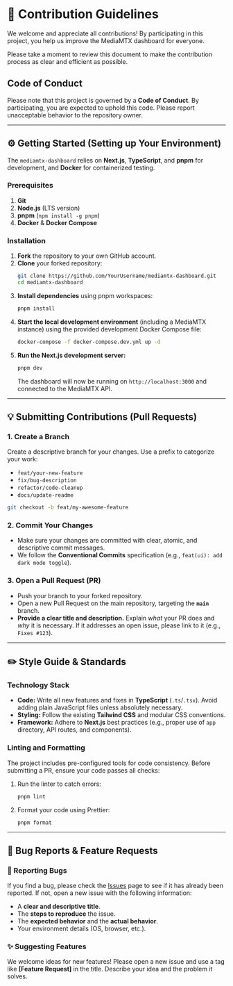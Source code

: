 # 🤝 Contribution Guidelines

We welcome and appreciate all contributions\! By participating in this project, you help us improve the MediaMTX dashboard for everyone.

Please take a moment to review this document to make the contribution process as clear and efficient as possible.

## Code of Conduct

Please note that this project is governed by a **Code of Conduct**. By participating, you are expected to uphold this code. Please report unacceptable behavior to the repository owner.

-----

## ⚙️ Getting Started (Setting up Your Environment)

The `mediamtx-dashboard` relies on **Next.js**, **TypeScript**, and **pnpm** for development, and **Docker** for containerized testing.

### Prerequisites

1.  **Git**
2.  **Node.js** (LTS version)
3.  **pnpm** (`npm install -g pnpm`)
4.  **Docker** & **Docker Compose**

### Installation

1.  **Fork** the repository to your own GitHub account.
2.  **Clone** your forked repository:
    ```bash
    git clone https://github.com/YourUsername/mediamtx-dashboard.git
    cd mediamtx-dashboard
    ```
3.  **Install dependencies** using pnpm workspaces:
    ```bash
    pnpm install
    ```
4.  **Start the local development environment** (including a MediaMTX instance) using the provided development Docker Compose file:
    ```bash
    docker-compose -f docker-compose.dev.yml up -d
    ```
5.  **Run the Next.js development server:**
    ```bash
    pnpm dev
    ```
    The dashboard will now be running on `http://localhost:3000` and connected to the MediaMTX API.

-----

## 💡 Submitting Contributions (Pull Requests)

### 1\. Create a Branch

Create a descriptive branch for your changes. Use a prefix to categorize your work:

  * `feat/your-new-feature`
  * `fix/bug-description`
  * `refactor/code-cleanup`
  * `docs/update-readme`

<!-- end list -->

```bash
git checkout -b feat/my-awesome-feature
```

### 2\. Commit Your Changes

  * Make sure your changes are committed with clear, atomic, and descriptive commit messages.
  * We follow the **Conventional Commits** specification (e.g., `feat(ui): add dark mode toggle`).

### 3\. Open a Pull Request (PR)

  * Push your branch to your forked repository.
  * Open a new Pull Request on the main repository, targeting the **`main`** branch.
  * **Provide a clear title and description.** Explain *what* your PR does and *why* it is necessary. If it addresses an open issue, please link to it (e.g., `Fixes #123`).

-----

## ✏️ Style Guide & Standards

### Technology Stack

  * **Code:** Write all new features and fixes in **TypeScript** (`.ts`/`.tsx`). Avoid adding plain JavaScript files unless absolutely necessary.
  * **Styling:** Follow the existing **Tailwind CSS** and modular CSS conventions.
  * **Framework:** Adhere to **Next.js** best practices (e.g., proper use of `app` directory, API routes, and components).

### Linting and Formatting

The project includes pre-configured tools for code consistency. Before submitting a PR, ensure your code passes all checks:

1.  Run the linter to catch errors:
    ```bash
    pnpm lint
    ```
2.  Format your code using Prettier:
    ```bash
    pnpm format
    ```

-----

## 🐛 Bug Reports & Feature Requests

### 🐞 Reporting Bugs

If you find a bug, please check the [Issues](https://www.google.com/search?q=https://github.com/PsymoNiko/mediamtx-dashboard/issues) page to see if it has already been reported. If not, open a new issue with the following information:

  * A **clear and descriptive title**.
  * The **steps to reproduce** the issue.
  * The **expected behavior** and the **actual behavior**.
  * Your environment details (OS, browser, etc.).

### ✨ Suggesting Features

We welcome ideas for new features\! Please open a new issue and use a tag like **[Feature Request]** in the title. Describe your idea and the problem it solves.
